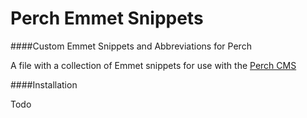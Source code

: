 # Perch Emmet Snippets
####Custom Emmet Snippets and Abbreviations for Perch

A file with a collection of Emmet snippets for use with the [Perch CMS](http://grabaperch.com/ "Perch")

####Installation

Todo
